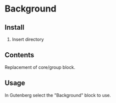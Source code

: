 # Background

## Install

1. Insert directory

## Contents

Replacement of core/group block.

## Usage

In Gutenberg select the "Background" block to use.
